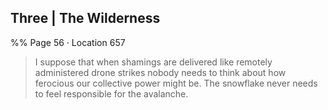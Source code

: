 ## Three | The Wilderness 
%% Page 56 · Location 657 
> I suppose that when shamings are delivered like remotely administered drone strikes nobody needs to think about how ferocious our collective power might be. The snowflake never needs to feel responsible for the avalanche. 